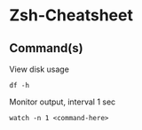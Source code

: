 # Zsh-Cheatsheet

## Command(s)
View disk usage
```
df -h
```

Monitor output, interval 1 sec
```
watch -n 1 <command-here>
```
